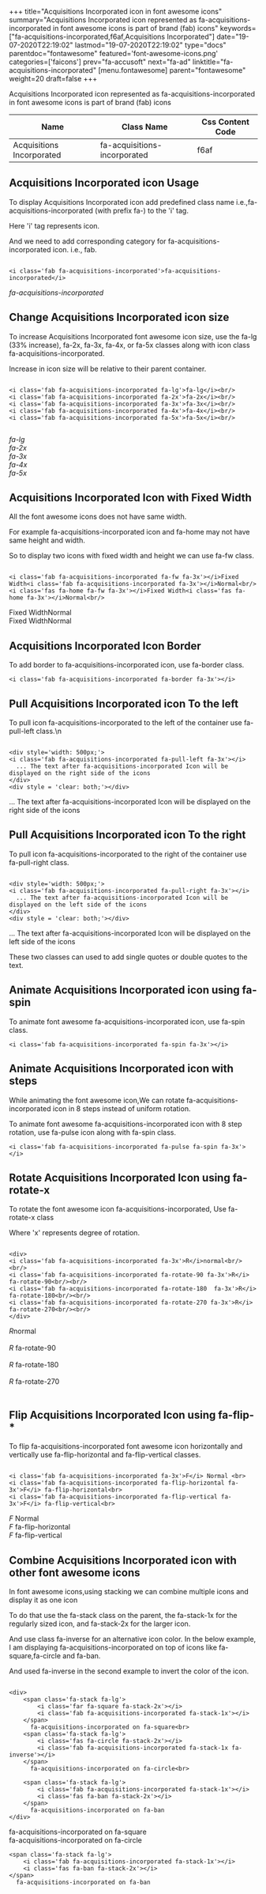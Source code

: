 +++
title="Acquisitions Incorporated icon in font awesome icons"
summary="Acquisitions Incorporated icon represented as fa-acquisitions-incorporated in font awesome icons is part of brand (fab) icons"
keywords=["fa-acquisitions-incorporated,f6af,Acquisitions Incorporated"]
date="19-07-2020T22:19:02"
lastmod="19-07-2020T22:19:02"
type="docs"
parentdoc="fontawesome"
featured='font-awesome-icons.png'
categories=['faicons']
prev="fa-accusoft"
next="fa-ad"
linktitle="fa-acquisitions-incorporated"
[menu.fontawesome]
parent="fontawesome"
weight=20
draft=false
+++


Acquisitions Incorporated icon represented as fa-acquisitions-incorporated in font awesome icons is part of brand (fab) icons

<div class='table-responsive'><table class='table'><thead><tr><th>Name</th><th>Class Name</th><th>Css Content Code</th></tr></thead><tbody><tr><td>Acquisitions Incorporated</td><td>fa-acquisitions-incorporated</td><td>f6af</td></tr></tbody></table></div>



## Acquisitions Incorporated icon Usage

To display Acquisitions Incorporated icon add predefined class name i.e.,fa-acquisitions-incorporated (with prefix fa-) to the 'i' tag.

Here 'i' tag represents icon.

And we need to add corresponding category for fa-acquisitions-incorporated icon. i.e., fab.


```

<i class='fab fa-acquisitions-incorporated'>fa-acquisitions-incorporated</i>
```

<i class='fab fa-acquisitions-incorporated'>fa-acquisitions-incorporated</i>




## Change Acquisitions Incorporated icon size
To increase Acquisitions Incorporated font awesome icon size, use the fa-lg (33% increase), fa-2x, fa-3x, fa-4x, or fa-5x classes along with icon class fa-acquisitions-incorporated.

Increase in icon size will be relative to their parent container. 

```

<i class='fab fa-acquisitions-incorporated fa-lg'>fa-lg</i><br/>
<i class='fab fa-acquisitions-incorporated fa-2x'>fa-2x</i><br/>
<i class='fab fa-acquisitions-incorporated fa-3x'>fa-3x</i><br/>
<i class='fab fa-acquisitions-incorporated fa-4x'>fa-4x</i><br/>
<i class='fab fa-acquisitions-incorporated fa-5x'>fa-5x</i><br/>
            
```

<i class='fab fa-acquisitions-incorporated fa-lg'>fa-lg</i><br/>
<i class='fab fa-acquisitions-incorporated fa-2x'>fa-2x</i><br/>
<i class='fab fa-acquisitions-incorporated fa-3x'>fa-3x</i><br/>
<i class='fab fa-acquisitions-incorporated fa-4x'>fa-4x</i><br/>
<i class='fab fa-acquisitions-incorporated fa-5x'>fa-5x</i><br/>
            



## Acquisitions Incorporated Icon with Fixed Width 

All the font awesome icons does not have same width.

For example fa-acquisitions-incorporated icon and fa-home may not have same height and width.

So to display two icons with fixed width and height we can use fa-fw class.


```

<i class='fab fa-acquisitions-incorporated fa-fw fa-3x'></i>Fixed Width<i class='fab fa-acquisitions-incorporated fa-3x'></i>Normal<br/>
<i class='fas fa-home fa-fw fa-3x'></i>Fixed Width<i class='fas fa-home fa-3x'></i>Normal<br/>
```

<i class='fab fa-acquisitions-incorporated fa-fw fa-3x'></i>Fixed Width<i class='fab fa-acquisitions-incorporated fa-3x'></i>Normal<br/>
<i class='fas fa-home fa-fw fa-3x'></i>Fixed Width<i class='fas fa-home fa-3x'></i>Normal<br/>



## Acquisitions Incorporated Icon Border 

To add border to fa-acquisitions-incorporated icon, use fa-border class.


```
<i class='fab fa-acquisitions-incorporated fa-border fa-3x'></i>

```
<i class='fab fa-acquisitions-incorporated fa-border fa-3x'></i>





## Pull Acquisitions Incorporated icon To the left

To pull icon fa-acquisitions-incorporated to the left of the container use fa-pull-left class.\n

```

<div style='width: 500px;'>
<i class='fab fa-acquisitions-incorporated fa-pull-left fa-3x'></i>
  ... The text after fa-acquisitions-incorporated Icon will be displayed on the right side of the icons
</div>
<div style = 'clear: both;'></div>
```

<div style='width: 500px;'>
<i class='fab fa-acquisitions-incorporated fa-pull-left fa-3x'></i>
  ... The text after fa-acquisitions-incorporated Icon will be displayed on the right side of the icons
</div>
<div style = 'clear: both;'></div>




## Pull Acquisitions Incorporated icon To the right
To pull icon fa-acquisitions-incorporated to the right of the container use fa-pull-right class.

```

<div style='width: 500px;'>
<i class='fab fa-acquisitions-incorporated fa-pull-right fa-3x'></i>
  ... The text after fa-acquisitions-incorporated Icon will be displayed on the left side of the icons
</div>
<div style = 'clear: both;'></div>
```

<div style='width: 500px;'>
<i class='fab fa-acquisitions-incorporated fa-pull-right fa-3x'></i>
  ... The text after fa-acquisitions-incorporated Icon will be displayed on the left side of the icons
</div>
<div style = 'clear: both;'></div>

These two classes can used to add single quotes or double quotes to the text.


## Animate Acquisitions Incorporated icon using fa-spin
To animate font awesome fa-acquisitions-incorporated icon, use fa-spin class.

```
<i class='fab fa-acquisitions-incorporated fa-spin fa-3x'></i>
```
<i class='fab fa-acquisitions-incorporated fa-spin fa-3x'></i>




## Animate Acquisitions Incorporated icon with steps
While animating the font awesome icon,We can rotate fa-acquisitions-incorporated icon in 8 steps instead of uniform rotation.

To animate font awesome fa-acquisitions-incorporated icon with 8 step rotation, use fa-pulse icon along with fa-spin class.


```
<i class='fab fa-acquisitions-incorporated fa-pulse fa-spin fa-3x'></i>

```
<i class='fab fa-acquisitions-incorporated fa-pulse fa-spin fa-3x'></i>





## Rotate Acquisitions Incorporated Icon using fa-rotate-x
To rotate the font awesome icon fa-acquisitions-incorporated, Use fa-rotate-x class

Where 'x' represents degree of rotation.


```

<div>
<i class='fab fa-acquisitions-incorporated fa-3x'>R</i>normal<br/><br/>
<i class='fab fa-acquisitions-incorporated fa-rotate-90 fa-3x'>R</i> fa-rotate-90<br/><br/> 
<i class='fab fa-acquisitions-incorporated fa-rotate-180  fa-3x'>R</i> fa-rotate-180<br/><br/> 
<i class='fab fa-acquisitions-incorporated fa-rotate-270 fa-3x'>R</i> fa-rotate-270<br/><br/>
</div>
```

<div>
<i class='fab fa-acquisitions-incorporated fa-3x'>R</i>normal<br/><br/>
<i class='fab fa-acquisitions-incorporated fa-rotate-90 fa-3x'>R</i> fa-rotate-90<br/><br/> 
<i class='fab fa-acquisitions-incorporated fa-rotate-180  fa-3x'>R</i> fa-rotate-180<br/><br/> 
<i class='fab fa-acquisitions-incorporated fa-rotate-270 fa-3x'>R</i> fa-rotate-270<br/><br/>
</div>




## Flip Acquisitions Incorporated Icon using fa-flip-*
To flip fa-acquisitions-incorporated font awesome icon horizontally and vertically use fa-flip-horizontal and fa-flip-vertical classes. 

```

<i class='fab fa-acquisitions-incorporated fa-3x'>F</i> Normal <br>
<i class='fab fa-acquisitions-incorporated fa-flip-horizontal fa-3x'>F</i> fa-flip-horizontal<br>
<i class='fab fa-acquisitions-incorporated fa-flip-vertical fa-3x'>F</i> fa-flip-vertical<br>
```

<i class='fab fa-acquisitions-incorporated fa-3x'>F</i> Normal <br>
<i class='fab fa-acquisitions-incorporated fa-flip-horizontal fa-3x'>F</i> fa-flip-horizontal<br>
<i class='fab fa-acquisitions-incorporated fa-flip-vertical fa-3x'>F</i> fa-flip-vertical<br>




## Combine Acquisitions Incorporated icon with other font awesome icons
In font awesome icons,using stacking we can combine multiple icons and display it as one icon 

To do that use the fa-stack class on the parent, the fa-stack-1x for the regularly sized icon, and fa-stack-2x for the larger icon.

And use class fa-inverse for an alternative icon color. 
In the below example, I am displaying fa-acquisitions-incorporated on top of icons like fa-square,fa-circle and fa-ban.

And used fa-inverse in the second example to invert the color of the icon.

```

<div>
    <span class='fa-stack fa-lg'>
        <i class='far fa-square fa-stack-2x'></i>
        <i class='fab fa-acquisitions-incorporated fa-stack-1x'></i>
    </span>
      fa-acquisitions-incorporated on fa-square<br>
    <span class='fa-stack fa-lg'>
        <i class='fas fa-circle fa-stack-2x'></i>
        <i class='fab fa-acquisitions-incorporated fa-stack-1x fa-inverse'></i>
    </span>
      fa-acquisitions-incorporated on fa-circle<br>

    <span class='fa-stack fa-lg'>
        <i class='fab fa-acquisitions-incorporated fa-stack-1x'></i>
        <i class='fas fa-ban fa-stack-2x'></i>
    </span>
      fa-acquisitions-incorporated on fa-ban
</div>
```

<div>
    <span class='fa-stack fa-lg'>
        <i class='far fa-square fa-stack-2x'></i>
        <i class='fab fa-acquisitions-incorporated fa-stack-1x'></i>
    </span>
      fa-acquisitions-incorporated on fa-square<br>
    <span class='fa-stack fa-lg'>
        <i class='fas fa-circle fa-stack-2x'></i>
        <i class='fab fa-acquisitions-incorporated fa-stack-1x fa-inverse'></i>
    </span>
      fa-acquisitions-incorporated on fa-circle<br>

    <span class='fa-stack fa-lg'>
        <i class='fab fa-acquisitions-incorporated fa-stack-1x'></i>
        <i class='fas fa-ban fa-stack-2x'></i>
    </span>
      fa-acquisitions-incorporated on fa-ban
</div>






